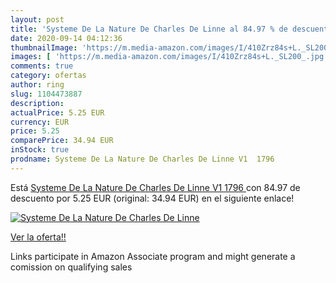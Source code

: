 ```yaml
---
layout: post
title: 'Systeme De La Nature De Charles De Linne al 84.97 % de descuento'
date: 2020-09-14 04:12:36
thumbnailImage: 'https://m.media-amazon.com/images/I/410Zrz84s+L._SL200_.jpg'
images: [ 'https://m.media-amazon.com/images/I/410Zrz84s+L._SL200_.jpg' ]
comments: true
category: ofertas
author: ring
slug: 1104473887
description:
actualPrice: 5.25 EUR
currency: EUR
price: 5.25
comparePrice: 34.94 EUR
inStock: true
prodname: Systeme De La Nature De Charles De Linne V1  1796 
---
```


Está [Systeme De La Nature De Charles De Linne V1  1796 ](https://www.amazon.fr/dp/1104473887/?tag=tolees0d-21) con 84.97 de descuento por 5.25 EUR (original: 34.94 EUR) en el siguiente enlace!

[![Systeme De La Nature De Charles De Linne](https://m.media-amazon.com/images/I/410Zrz84s+L._SL200_.jpg)](https://www.amazon.fr/dp/1104473887/?tag=tolees0d-21)

[Ver la oferta!!](https://www.amazon.fr/dp/1104473887/?tag=tolees0d-21)

Links participate in Amazon Associate program and might generate a comission on qualifying sales


